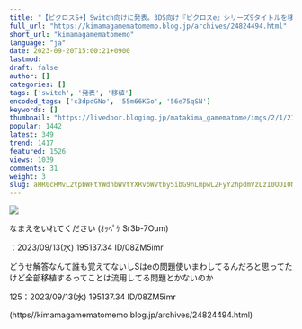 ```yaml
---
title: "【ピクロスS+】Switch向けに発表。3DS向け『ピクロスe』シリーズ9タイトルを移植 "
full_url: "https://kimamagamematomemo.blog.jp/archives/24824494.html"
short_url: "kimamagamematomemo"
language: "ja"
date: 2023-09-20T15:00:21+0900
lastmod: 
draft: false
author: []
categories: []
tags: ['switch', '発表', '移植']
encoded_tags: ['c3dpdGNo', '55m66KGo', '56e75qSN']
keywords: []
thumbnail: "https://livedoor.blogimg.jp/matakima_gamematome/imgs/2/1/21ca7539.jpg"
popular: 1442
latest: 349
trend: 1417
featured: 1526
views: 1039
comments: 31
weight: 3
slug: aHR0cHMvL2tpbWFtYWdhbWVtYXRvbWVtby5ibG9nLmpwL2FyY2hpdmVzLzI0ODI0NDk0Lmh0bWw=
---
```


![](https://livedoor.blogimg.jp/matakima_gamematome/imgs/2/1/21ca7539.jpg)

<div><p id='resuname125' class='ui-sortable-handle'>なまえをいれてください (ｵｯﾍﾟｹ Sr3b-7Oum) </p>：2023/09/13(水) 195137.34 ID/08ZM5imr<p id='surebody125' class='surebody_08ZM5imr' name='surebodymain'>どうせ解答なんて誰も覚えてないしSはeの問題使いまわしてるんだろと思ってたけど全部移植するってことは流用してる問題とかないのか </p><p>125：2023/09/13(水) 195137.34 ID/08ZM5imr</p></div>

(https//kimamagamematomemo.blog.jp/archives/24824494.html)
